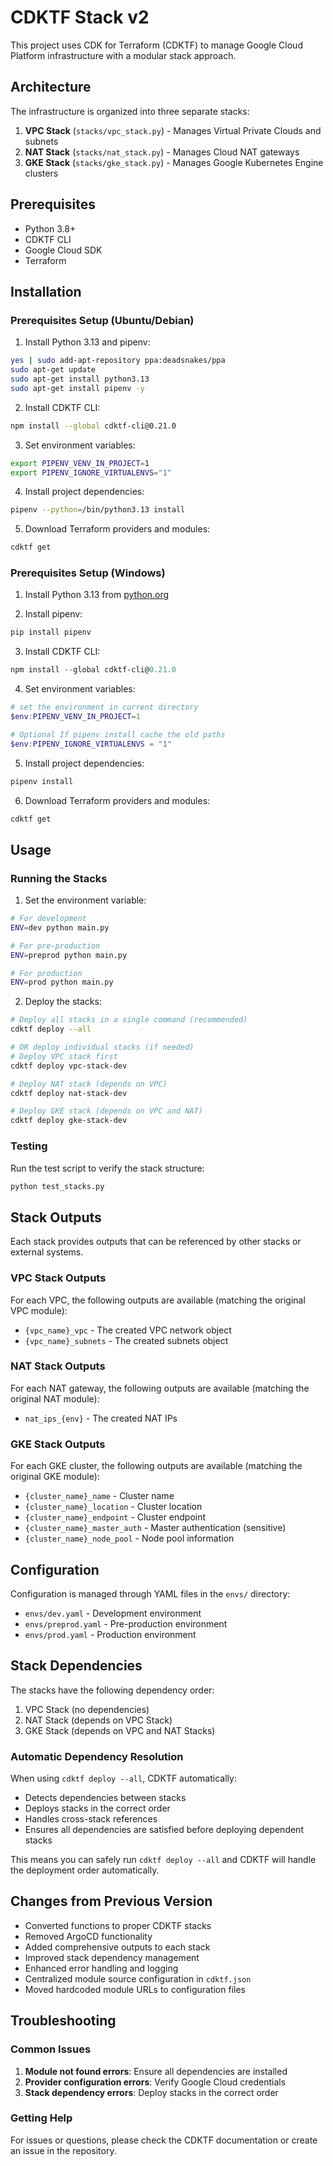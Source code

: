 # CDKTF Stack v2

This project uses CDK for Terraform (CDKTF) to manage Google Cloud Platform infrastructure with a modular stack approach.

## Architecture

The infrastructure is organized into three separate stacks:

1. **VPC Stack** (`stacks/vpc_stack.py`) - Manages Virtual Private Clouds and subnets
2. **NAT Stack** (`stacks/nat_stack.py`) - Manages Cloud NAT gateways
3. **GKE Stack** (`stacks/gke_stack.py`) - Manages Google Kubernetes Engine clusters

## Prerequisites

- Python 3.8+
- CDKTF CLI
- Google Cloud SDK
- Terraform

## Installation

### Prerequisites Setup (Ubuntu/Debian)

1. Install Python 3.13 and pipenv:
```bash
yes | sudo add-apt-repository ppa:deadsnakes/ppa
sudo apt-get update
sudo apt-get install python3.13
sudo apt-get install pipenv -y
```

2. Install CDKTF CLI:
```bash
npm install --global cdktf-cli@0.21.0
```

3. Set environment variables:
```bash
export PIPENV_VENV_IN_PROJECT=1
export PIPENV_IGNORE_VIRTUALENVS="1"
```

4. Install project dependencies:
```bash
pipenv --python=/bin/python3.13 install
```

5. Download Terraform providers and modules:
```bash
cdktf get
```

### Prerequisites Setup (Windows)

1. Install Python 3.13 from [python.org](https://www.python.org/downloads/)

2. Install pipenv:
```powershell
pip install pipenv
```

3. Install CDKTF CLI:
```powershell
npm install --global cdktf-cli@0.21.0
```

4. Set environment variables:
```powershell
# set the environment in current directory
$env:PIPENV_VENV_IN_PROJECT=1

# Optional If pipenv install cache the old paths  
$env:PIPENV_IGNORE_VIRTUALENVS = "1"
```

5. Install project dependencies:
```powershell
pipenv install
```

6. Download Terraform providers and modules:
```powershell
cdktf get
```

## Usage

### Running the Stacks

1. Set the environment variable:
```bash
# For development
ENV=dev python main.py

# For pre-production
ENV=preprod python main.py

# For production
ENV=prod python main.py
```

2. Deploy the stacks:
```bash
# Deploy all stacks in a single command (recommended)
cdktf deploy --all

# OR deploy individual stacks (if needed)
# Deploy VPC stack first
cdktf deploy vpc-stack-dev

# Deploy NAT stack (depends on VPC)
cdktf deploy nat-stack-dev

# Deploy GKE stack (depends on VPC and NAT)
cdktf deploy gke-stack-dev
```

### Testing

Run the test script to verify the stack structure:
```bash
python test_stacks.py
```

## Stack Outputs

Each stack provides outputs that can be referenced by other stacks or external systems.

### VPC Stack Outputs

For each VPC, the following outputs are available (matching the original VPC module):
- `{vpc_name}_vpc` - The created VPC network object
- `{vpc_name}_subnets` - The created subnets object

### NAT Stack Outputs

For each NAT gateway, the following outputs are available (matching the original NAT module):
- `nat_ips_{env}` - The created NAT IPs

### GKE Stack Outputs

For each GKE cluster, the following outputs are available (matching the original GKE module):
- `{cluster_name}_name` - Cluster name
- `{cluster_name}_location` - Cluster location
- `{cluster_name}_endpoint` - Cluster endpoint
- `{cluster_name}_master_auth` - Master authentication (sensitive)
- `{cluster_name}_node_pool` - Node pool information

## Configuration

Configuration is managed through YAML files in the `envs/` directory:

- `envs/dev.yaml` - Development environment
- `envs/preprod.yaml` - Pre-production environment
- `envs/prod.yaml` - Production environment

## Stack Dependencies

The stacks have the following dependency order:
1. VPC Stack (no dependencies)
2. NAT Stack (depends on VPC Stack)
3. GKE Stack (depends on VPC and NAT Stacks)

### Automatic Dependency Resolution

When using `cdktf deploy --all`, CDKTF automatically:
- Detects dependencies between stacks
- Deploys stacks in the correct order
- Handles cross-stack references
- Ensures all dependencies are satisfied before deploying dependent stacks

This means you can safely run `cdktf deploy --all` and CDKTF will handle the deployment order automatically.

## Changes from Previous Version

- Converted functions to proper CDKTF stacks
- Removed ArgoCD functionality
- Added comprehensive outputs to each stack
- Improved stack dependency management
- Enhanced error handling and logging
- Centralized module source configuration in `cdktf.json`
- Moved hardcoded module URLs to configuration files

## Troubleshooting

### Common Issues

1. **Module not found errors**: Ensure all dependencies are installed
2. **Provider configuration errors**: Verify Google Cloud credentials
3. **Stack dependency errors**: Deploy stacks in the correct order

### Getting Help

For issues or questions, please check the CDKTF documentation or create an issue in the repository.